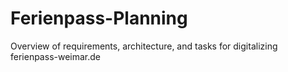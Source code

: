# Ferienpass-Planning
Overview of requirements, architecture, and tasks for digitalizing ferienpass-weimar.de
